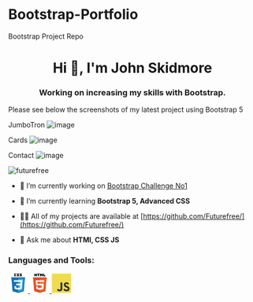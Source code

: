 # Bootstrap-Portfolio
Bootstrap Project Repo


<h1 align="center">Hi 👋, I'm John Skidmore</h1>
<h3 align="center">Working on increasing my skills with Bootstrap.</h3>

<p>Please see below the screenshots of my latest project using Bootstrap 5</p>

JumboTron
![image](https://github.com/Futurefree/Bootstrap-Portfolio/assets/80590464/2f7d8a48-a1ba-44b9-83cf-31c946263cdb)


Cards
![image](https://github.com/Futurefree/Bootstrap-Portfolio/assets/80590464/085a6d22-d405-4bc6-9b83-5d72811d12ac)


Contact
![image](https://github.com/Futurefree/Bootstrap-Portfolio/assets/80590464/0ae19833-5ee1-40ae-b09c-c6aba98ce30d)


<p align="left"> <img src="https://komarev.com/ghpvc/?username=futurefree&label=Profile%20views&color=0e75b6&style=flat" alt="futurefree" /> </p>

- 🔭 I’m currently working on [Bootstrap Challenge No1](https://github.com/Futurefree/Bootstrap-Portfolio)

- 🌱 I’m currently learning **Bootstrap 5, Advanced CSS**

- 👨‍💻 All of my projects are available at [https://github.com/Futurefree/](https://github.com/Futurefree/)

- 💬 Ask me about **HTMl, CSS JS**

<h3 align="left">Languages and Tools:</h3>
<p align="left"> <a href="https://www.w3schools.com/css/" target="_blank" rel="noreferrer"> <img src="https://raw.githubusercontent.com/devicons/devicon/master/icons/css3/css3-original-wordmark.svg" alt="css3" width="40" height="40"/> </a> <a href="https://www.w3.org/html/" target="_blank" rel="noreferrer"> <img src="https://raw.githubusercontent.com/devicons/devicon/master/icons/html5/html5-original-wordmark.svg" alt="html5" width="40" height="40"/> </a> <a href="https://developer.mozilla.org/en-US/docs/Web/JavaScript" target="_blank" rel="noreferrer"> <img src="https://raw.githubusercontent.com/devicons/devicon/master/icons/javascript/javascript-original.svg" alt="javascript" width="40" height="40"/> </a> </p>

